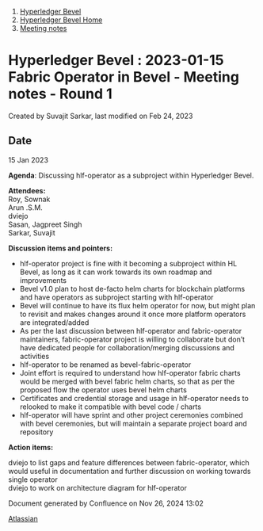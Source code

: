 1. [Hyperledger Bevel](index.html)
2. [Hyperledger Bevel Home](Hyperledger-Bevel-Home_21954565.html)
3. [Meeting notes](Meeting-notes_21960953.html)

# Hyperledger Bevel : 2023-01-15 Fabric Operator in Bevel - Meeting notes - Round 1

Created by Suvajit Sarkar, last modified on Feb 24, 2023

## Date

15 Jan 2023

**Agenda**: Discussing hlf-operator as a subproject within Hyperledger Bevel.

**Attendees:**  
Roy, Sownak  
Arun .S.M.  
dviejo  
Sasan, Jagpreet Singh  
Sarkar, Suvajit

**Discussion items and pointers:**

- hlf-operator project is fine with it becoming a subproject within HL Bevel, as long as it can work towards its own roadmap and improvements
- Bevel v1.0 plan to host de-facto helm charts for blockchain platforms and have operators as subproject starting with hlf-operator
- Bevel will continue to have its flux helm operator for now, but might plan to revisit and makes changes around it once more platform operators are integrated/added
- As per the last discussion between hlf-operator and fabric-operator maintainers, fabric-operator project is willing to collaborate but don’t have dedicated people for collaboration/merging discussions and activities
- hlf-operator to be renamed as bevel-fabric-operator
- Joint effort is required to understand how hlf-operator fabric charts would be merged with bevel fabric helm charts, so that as per the proposed flow the operator uses bevel helm charts
- Certificates and credential storage and usage in hlf-operator needs to relooked to make it compatible with bevel code / charts
- hlf-operator will have sprint and other project ceremonies combined with bevel ceremonies, but will maintain a separate project board and repository

**Action items:**

dviejo to list gaps and feature differences between fabric-operator, which would useful in documentation and further discussion on working towards single operator  
dviejo to work on architecture diagram for hlf-operator

Document generated by Confluence on Nov 26, 2024 13:02

[Atlassian](http://www.atlassian.com/)
